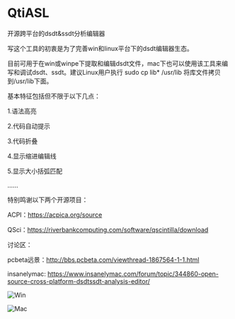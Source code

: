 # QtiASL
开源跨平台的dsdt&ssdt分析编辑器

写这个工具的初衷是为了完善win和linux平台下的dsdt编辑器生态。

目前可用于在win或winpe下提取和编辑dsdt文件，mac下也可以使用该工具来编写和调试dsdt、ssdt。建议Linux用户执行 sudo cp lib* /usr/lib 将库文件拷贝到/usr/lib下面。

基本特征包括但不限于以下几点：

1.语法高亮

2.代码自动提示

3.代码折叠

4.显示缩进编辑线

5.显示大小括弧匹配

......

特别鸣谢以下两个开源项目：

ACPI：https://acpica.org/source

QSci：https://riverbankcomputing.com/software/qscintilla/download

讨论区：

pcbeta远景：http://bbs.pcbeta.com/viewthread-1867564-1-1.html

insanelymac: https://www.insanelymac.com/forum/topic/344860-open-source-cross-platform-dsdtssdt-analysis-editor/


![Win](https://github.com/ic005k/QtiASL/blob/master/qtiasl-win-new.png)

![Mac](https://github.com/ic005k/QtiASL/blob/master/qtiasl-mac-new.png)
